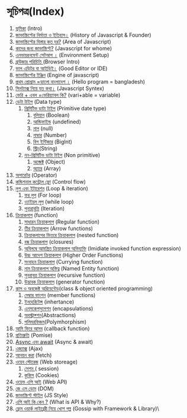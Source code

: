 # সূচিপত্র(Index)

1. [ভুমিকা](https://nipu.gitbook.io/coding-js/intro) (Intro)
2. [জাভাস্ক্রিপ্টের নির্মাতা ও ইতিহাস।](https://nipu.gitbook.io/coding-js/history) (History of Javascript & Founder)
3. [জাভাস্ক্রিপ্টের বিস্তার কত দূর?](https://nipu.gitbook.io/coding-js/features) (Area of Javascript)
4. [কাদের জন্য জাভাস্ক্রিপ্ট?](https://nipu.gitbook.io/coding-js/users) (Javascript for whome)
5. [এনভায়রনমেন্ট সেটআপ ।](https://nipu.gitbook.io/coding-js/environment-setup) (Environment Setup)
6. [ব্রাউজার পরিচিতি](browser-intro.md)[ ](https://nipu.gitbook.io/coding-js/browser-intro)(Browser Intro)
7. [ভাল এডিটর বা আইডিই।](https://nipu.gitbook.io/coding-js/editor-ide) (Good Editor or IDE)
8. [জাভাস্ক্রিপ্টের ইঞ্জিন](https://nipu.gitbook.io/coding-js/js-engine) (Engine of javascript)
9. [প্রথম প্রোগ্রাম =হ্যালো বাংলাদেশ ।](https://nipu.gitbook.io/coding-js/hello-bangladesh) (Hello program = bangladesh)
10. [সিনট্যাক্স নিয়ে যত কথা।](https://nipu.gitbook.io/coding-js/js-syntex) (Javascript Syntex)
11. [ভেরি + এবল =ভেরিয়্যাবল কি?](https://nipu.gitbook.io/coding-js/javascript\_variable) (vari+able = variable)
12. [ডেটা টাইপ](https://nipu.gitbook.io/coding-js/datatype) (Data type)
    1. [প্রিমিটিভ ডাটা টাইপ](https://nipu.gitbook.io/coding-js/datatype/premitive-data-type) (Primitive date type)
       1. [বুলিয়ান](https://nipu.gitbook.io/coding-js/datatype/premitive-data-type/boolean) (Boolean)
       2. [আন্ডিফাইন্ড](https://nipu.gitbook.io/coding-js/datatype/premitive-data-type/undefined) (undefined)
       3. [নাল](https://nipu.gitbook.io/coding-js/datatype/premitive-data-type/null) (null)
       4. [নাম্বার](https://nipu.gitbook.io/coding-js/datatype/premitive-data-type/number) (Number)
       5. [বিগ ইন্টিজার](https://nipu.gitbook.io/coding-js/datatype/premitive-data-type/bigint) (BigInt)
       6. [স্ট্রিং](https://nipu.gitbook.io/coding-js/datatype/premitive-data-type/string)(String)
    2. [নন-প্রিমিটিভ ডাটা টাইপ](https://nipu.gitbook.io/coding-js/datatype/non-primitive-data-type) (Non primitive)
       1. [অব্জেক্ট](https://nipu.gitbook.io/coding-js/datatype/non-primitive-data-type/object) (Object)
       2. [অ্যারে](https://nipu.gitbook.io/coding-js/datatype/non-primitive-data-type/array) (Array)
13. [অপারেটর](https://nipu.gitbook.io/coding-js/oparator) (Operator)
14. [কন্ডিশনাল কন্ট্রোল ফ্লো](https://nipu.gitbook.io/coding-js/conditional-control-flow) (Control flow)
15. [লুপ এবং ইটারেশন](13-loop/) (Loop & iteration)
    1. [ফর লুপ](https://nipu.gitbook.io/coding-js/loop/iteration) (For loop)
    2. [ও্যাইয়ল লুপ](https://nipu.gitbook.io/coding-js/loop/while-loop) (while loop)
    3. [পুনারাবৃত্তি](https://nipu.gitbook.io/coding-js/loop/iteration) (Iteration)
16. [ক্রিয়াকলাপ](https://nipu.gitbook.io/coding-js/function) (function)
    1. [সাধারন ক্রিয়াকলাপ](https://nipu.gitbook.io/coding-js/function/regular-function) (Regular function)
    2. [তীর ক্রিয়াকলাপ](https://nipu.gitbook.io/coding-js/function/arrow-function) (Arrow functions)
    3. [ক্রিয়াকলাপের ভিতরে ক্রিয়াকলাপ](https://nipu.gitbook.io/coding-js/function/nested-function) (nested function)
    4. [বন্ধ ক্রিয়াকলাপ](https://nipu.gitbook.io/coding-js/function/closures-function) (closures)
    5. [অবিলম্বে আমন্ত্রিত ক্রিয়াকলাপ অভিব্যক্তি](https://nipu.gitbook.io/coding-js/function/iife) (Imidiate invoked function expression)
    6. [উচ্চ আদেশ ক্রিয়াকলাপ](https://nipu.gitbook.io/coding-js/function/higher-order-function) (Higher Order Functions)
    7. [সংবাহন ক্রিয়াকলাপ](https://nipu.gitbook.io/coding-js/function/currying-function) (Currying function)
    8. [নাম ক্রিয়াকলাপ অস্তিত্ব](https://nipu.gitbook.io/coding-js/function/nfe) (Named Entity function)
    9. [পুনরাবৃত্ত ক্রিয়াকলাপ](https://nipu.gitbook.io/coding-js/function/recursive-function) (recursive function)
    10. [উদ্ভাবক ক্রিয়াকলাপ](https://nipu.gitbook.io/coding-js/function/generator-function) (generator function)
17. [ক্লাস ও অবজেক্ট অরিয়েন্টেড](https://nipu.gitbook.io/coding-js/class-and-oop)(class & object oriented programming)
    1. [মেম্বার ফাংশন](class/member-function.md)   (member functions)
    2. [ইনহেরিটেন্স](https://nipu.gitbook.io/coding-js/class-and-oop/inhertance) (inhertance)
    3. [এনসকেপসুলেশন](https://nipu.gitbook.io/coding-js/class-and-oop/encapsulations) (encapsulations)
    4. [অবস্ট্রাক্শন](https://nipu.gitbook.io/coding-js/class-and-oop/abstraction)(Abstractions)
    5. [পলিমরফিজম](https://nipu.gitbook.io/coding-js/class-and-oop/polymorphism)(Polymhorphism)
18. [আমি ফিরে আসব](https://nipu.gitbook.io/coding-js/callback-function) (callback function)
19. [প্রতিশ্রুতি](https://nipu.gitbook.io/coding-js/promise) (Pomise)
20. [Async এবং await](async-and-await.md) (Async & await)
21. [এজ্যাক্স](https://nipu.gitbook.io/coding-js/ajax) (Ajax)
22. [আনয়ন করা](https://nipu.gitbook.io/coding-js/fetch) (fetch)
23. [ওয়েব স্টোরেজ](https://nipu.gitbook.io/coding-js/web-storeage) (Web storeage)
    1. [সেশন ](web-storeage/session.md)( session)
    2. [কুকিস](https://nipu.gitbook.io/coding-js/web-storeage/cookies) (Cookies)
24. [ওয়েভ এপি আই](https://nipu.gitbook.io/coding-js/web-api) (Web API)
25. [জে এস ডোম](https://nipu.gitbook.io/coding-js/js-dom) (DOM)
26. [জাভাস্ক্রিপ্ট স্টাইল](https://nipu.gitbook.io/coding-js/js-style) (JS Style)
27. [এপি আই কি কেন ?](22-what-is-api.md) (What is API & Why?)
28. [ফ্রেম ওয়ার্ক লাইব্রেরী নিয়ে খোশ গল্প](23-framework-library-gossip.md) (Gossip with Framework & Library)\
